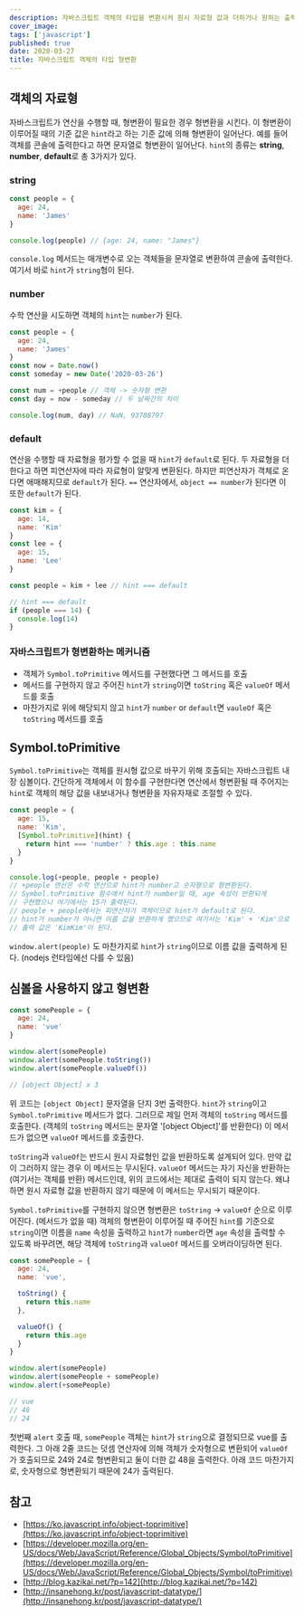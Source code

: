 ```yaml
---
description: 자바스크립트 객체의 타입을 변환시켜 원시 자료형 값과 더하거나 원하는 출력 형식으로 출력하는 방법
cover_image:
tags: ['javascript']
published: true
date: 2020-03-27
title: 자바스크립트 객체의 타입 형변환
---
```


## 객체의 자료형

자바스크립트가 연산을 수행할 때, 형변환이 필요한 경우 형변환을 시킨다. 이 형변환이 이루어질 때의 기준 값은 `hint`라고 하는 기준 값에 의해 형변환이 일어난다. 예를 들어 객체를 콘솔에 출력한다고 하면 문자열로 형변환이 일어난다. `hint`의 종류는 **string**, **number**, **default**로 총 3가지가 있다.

### string

```js
const people = {
  age: 24,
  name: 'James'
}

console.log(people) // {age: 24, name: "James"}
```

`console.log` 메서드는 매개변수로 오는 객체들을 문자열로 변환하여 콘솔에 출력한다. 여기서 바로 `hint`가 `string`형이 된다.

### number

수학 연산을 시도하면 객체의 `hint`는 `number`가 된다.

```js
const people = {
  age: 24,
  name: 'James'
}
const now = Date.now()
const someday = new Date('2020-03-26')

const num = +people // 객체 -> 숫자형 변환
const day = now - someday // 두 날짜간의 차이

console.log(num, day) // NaN, 93788797
```

### default

연산을 수행할 때 자료형을 평가할 수 없을 때 `hint`가 `default`로 된다. 두 자료형을 더한다고 하면 피연산자에 따라 자료형이 알맞게 변환된다. 하지만 피연산자가 객체로 온다면 애매해지므로 `default`가 된다. `==` 연산자에서, `object == number`가 된다면 이 또한 `default`가 된다.

```js
const kim = {
  age: 14,
  name: 'Kim'
}
const lee = {
  age: 15,
  name: 'Lee'
}

const people = kim + lee // hint === default

// hint === default
if (people === 14) {
  console.log(14)
}
```

### 자바스크립트가 형변환하는 메커니즘

- 객체가 `Symbol.toPrimitive` 메서드를 구현했다면 그 메서드를 호출
- 메서드를 구현하지 않고 주어진 `hint`가 `string`이면 `toString` 혹은 `valueOf` 메서드를 호출
- 마찬가지로 위에 해당되지 않고 `hint`가 `number` or `default`면 `vauleOf` 혹은 `toString` 메서드를 호출

## Symbol.toPrimitive

`Symbol.toPrimitive`는 객체를 원시형 값으로 바꾸기 위해 호출되는 자바스크립트 내장 심볼이다. 간단하게 객체에서 이 함수를 구현한다면 연산에서 형변환될 때 주어지는 `hint`로 객체의 해당 값을 내보내거나 형변환을 자유자재로 조절할 수 있다.

```js
const people = {
  age: 15,
  name: 'Kim',
  [Symbol.toPrimitive](hint) {
    return hint === 'number' ? this.age : this.name
  }
}

console.log(+people, people + people)
// +people 연산은 수학 연산으로 hint가 number고 숫자형으로 형변환된다.
// Symbol.toPrimitive 함수에서 hint가 number일 때, age 속성이 반환되게
// 구현했으니 여기에서는 15가 출력된다.
// people + people에서는 피연산자가 객체이므로 hint가 default로 된다.
// hint가 number가 아니면 이름 값을 반환하게 했으므로 여기서는 'Kim' + 'Kim'으로 변환된다.
// 출력 값은 'KimKim'이 된다.
```

`window.alert(people)` 도 마찬가지로 `hint`가 `string`이므로 이름 값을 출력하게 된다. (nodejs 런타임에선 다를 수 있음)

## 심볼을 사용하지 않고 형변환

```js
const somePeople = {
  age: 24,
  name: 'vue'
}

window.alert(somePeople)
window.alert(somePeople.toString())
window.alert(somePeople.valueOf())

// [object Object] x 3
```

위 코드는 `[object Object]` 문자열을 단지 3번 출력한다. `hint`가 `string`이고 `Symbol.toPrimitive` 메서드가 없다. 그러므로 제일 먼저 객체의 `toString` 메서드를 호출한다. (객체의 `toString` 메서드는 문자열 '[object Object]'를 반환한다) 이 메서드가 없으면 `valueOf` 메서드를 호출한다.

`toString`과 `valueOf`는 반드시 원시 자료형인 값을 반환하도록 설계되어 있다. 만약 값이 그러하지 않는 경우 이 메서드는 무시된다. `valueOf` 메서드는 자기 자신을 반환하는(여기서는 객체를 반환) 메서드인데, 위의 코드에서는 제대로 출력이 되지 않는다. 왜냐하면 원시 자료형 값을 반환하지 않기 때문에 이 메서드는 무시되기 때문이다.

`Symbol.toPrimitive`를 구현하지 않으면 형변환은 `toString` -> `valueOf` 순으로 이루어진다. (메서드가 없을 때) 객체의 형변환이 이루어질 때 주어진 `hint`를 기준으로 `string`이면 이름을 `name` 속성을 출력하고 `hint`가 `number`라면 `age` 속성을 출력할 수 있도록 바꾸려면, 해당 객체에 `toString`과 `valueOf` 메서드를 오버라이딩하면 된다.

```js
const somePeople = {
  age: 24,
  name: 'vue',

  toString() {
    return this.name
  },

  valueOf() {
    return this.age
  }
}

window.alert(somePeople)
window.alert(somePeople + somePeople)
window.alert(+somePeople)

// vue
// 48
// 24
```

첫번째 `alert` 호출 때, `somePeople` 객체는 `hint`가 `string`으로 결정되므로 vue를 출력한다. 그 아래 2줄 코드는 덧셈 연산자에 의해 객체가 숫자형으로 변환되어 `valueOf`가 호출되므로 24와 24로 형변환되고 둘이 더한 값 48을 출력한다. 아래 코드 마찬가지로, 숫자형으로 형변환되기 때문에 24가 출력된다.

## 참고

- [https://ko.javascript.info/object-toprimitive](https://ko.javascript.info/object-toprimitive)
- [https://developer.mozilla.org/en-US/docs/Web/JavaScript/Reference/Global_Objects/Symbol/toPrimitive](https://developer.mozilla.org/en-US/docs/Web/JavaScript/Reference/Global_Objects/Symbol/toPrimitive)
- [http://blog.kazikai.net/?p=142](http://blog.kazikai.net/?p=142)
- [http://insanehong.kr/post/javascript-datatype/](http://insanehong.kr/post/javascript-datatype/)
